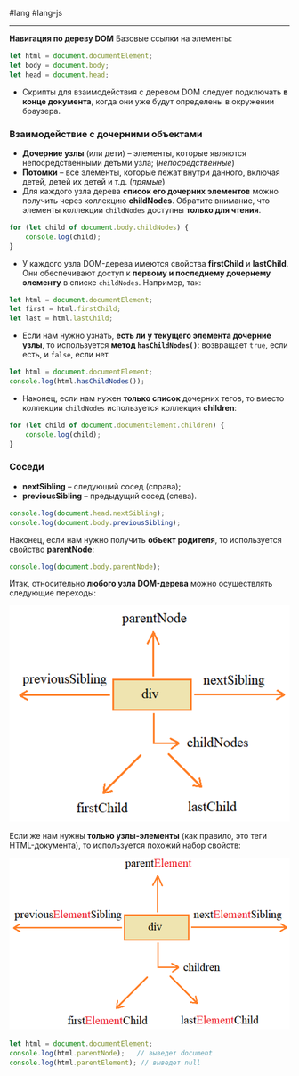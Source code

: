 #lang #lang-js 

---
**Навигация по дереву DOM**
Базовые ссылки на элементы:

```javascript
let html = document.documentElement;
let body = document.body;
let head = document.head;
```

- Скрипты для взаимодействия с деревом DOM следует подключать **в конце документа**, когда они уже будут определены в окружении браузера.

### Взаимодействие с дочерними объектами

- **Дочерние узлы** (или дети) – элементы, которые являются непосредственными детьми узла; (_непосредственные_)
- **Потомки** – все элементы, которые лежат внутри данного, включая детей, детей их детей и т.д. (_прямые_)
- Для каждого узла дерева **список его дочерних элементов** можно получить через коллекцию **childNodes**. Обратите внимание, что элементы коллекции `childNodes` доступны **только для чтения**. 

```javascript
for (let child of document.body.childNodes) {
    console.log(child);
}
```

- У каждого узла DOM-дерева имеются свойства **firstChild** и **lastChild**. Они обеспечивают доступ к **первому и последнему дочернему элементу** в списке `childNodes`. Например, так:

```javascript
let html = document.documentElement;
let first = html.firstChild;
let last = html.lastChild;
```

- Если нам нужно узнать, **есть ли у текущего элемента дочерние узлы**, то используется **метод `hasChildNodes()`**: возвращает `true`, если есть, и `false`, если нет.

```javascript
let html = document.documentElement;
console.log(html.hasChildNodes());
```

- Наконец, если нам нужен **только список** дочерних тегов, то вместо коллекции `childNodes` используется коллекция **children**:

```javascript
for (let child of document.documentElement.children) {
    console.log(child);
}
```

### Соседи

- **nextSibling** – следующий сосед (справа);
- **previousSibling** – предыдущий сосед (слева).

```javascript
console.log(document.head.nextSibling);
console.log(document.body.previousSibling);
```

Наконец, если нам нужно получить **объект родителя**, то используется свойство **parentNode**:

```javascript
console.log(document.body.parentNode);
```

Итак, относительно **любого узла DOM-дерева** можно осуществлять следующие переходы:

![DOM Navigation](heap/_files/js/Pasted%20image%2020241002011717.png)

Если же нам нужны **только узлы-элементы** (как правило, это теги HTML-документа), то используется похожий набор свойств:

![Element Nodes](heap/_files/js/Pasted%20image%2020241002011726.png)

```javascript
let html = document.documentElement;
console.log(html.parentNode);   // выведет document
console.log(html.parentElement); // выведет null
```
